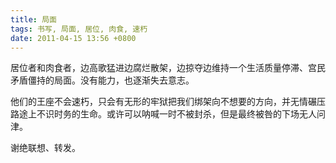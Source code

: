 ```yaml
---
title: 局面
tags: 书写, 局面, 居位, 肉食, 速朽
date: 2011-04-15 13:56 +0800
---
```



居位者和肉食者，边高歌猛进边腐烂散架，边掠夺边维持一个生活质量停滞、宫民矛盾僵持的局面。没有能力，也逐渐失去意志。

他们的王座不会速朽，只会有无形的牢狱把我们绑架向不想要的方向，并无情碾压路途上不识时务的生命。或许可以呐喊一时不被封杀，但是最终被咎的下场无人问津。

谢绝联想、转发。

